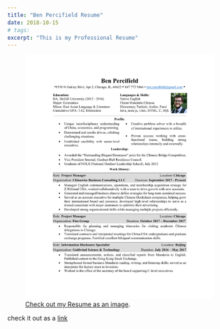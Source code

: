 ```yaml
---
title: "Ben Percifield Resume"
date: 2018-10-15
# tags:
excerpt: "This is my Professional Resume"
---
```


<figure>
	<a href="/images/Percifield_CV.pdf" class="image-popup"><img src="/images/Percifield_CV.pdf"></a>
	<figcaption><a href="http://www.flickr.com/photos/80901381@N04/7758832526/" title="Ben Percifield Resume">Check out my Resume as an image</a>.</figcaption>
</figure>


check it out as a [link](/images/Percifield_CV.pdf)
